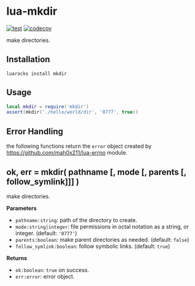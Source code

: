 # lua-mkdir

[![test](https://github.com/mah0x211/lua-mkdir/actions/workflows/test.yml/badge.svg)](https://github.com/mah0x211/lua-mkdir/actions/workflows/test.yml)
[![codecov](https://codecov.io/gh/mah0x211/lua-mkdir/branch/master/graph/badge.svg)](https://codecov.io/gh/mah0x211/lua-mkdir)

make directories.


## Installation

```
luarocks install mkdir
```

## Usage

```lua
local mkdir = require('mkdir')
assert(mkdir('./hello/world/dir', '0777', true))
```

## Error Handling

the following functions return the `error` object created by https://github.com/mah0x211/lua-errno module.


## ok, err = mkdir( pathname [, mode [, parents [, follow_symlink]]] )

make directories.

**Parameters**

- `pathname:string`: path of the directory to create.
- `mode:string|integer`: file permissions in octal notation as a string, or integer. (default: `'0777'`)
- `parents:boolean`: make parent directories as needed. (default: `false`)
- `follow_symlink:boolean`: follow symbolic links. (default: `true`)

**Returns**

- `ok:boolean`: `true` on success.
- `err:error`: error object.
